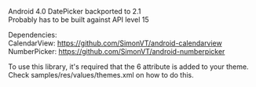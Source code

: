 Android 4.0 DatePicker backported to 2.1  
Probably has to be built against API level 15

Dependencies:  
CalendarView: https://github.com/SimonVT/android-calendarview  
NumberPicker: https://github.com/SimonVT/android-numberpicker
  
To use this library, it's required that the 6 attribute is added to your theme. Check samples/res/values/themes.xml on how to do this.
